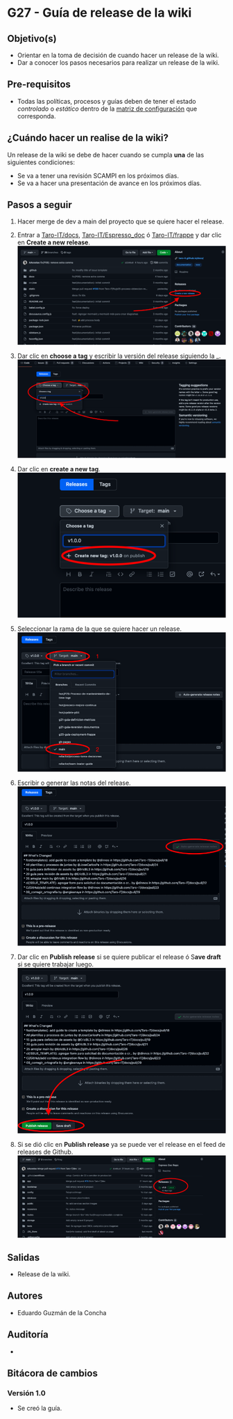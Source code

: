 # G27 - Guía de release de la wiki

## Objetivo(s)

- Orientar en la toma de decisión de cuando hacer un release de la wiki. 
- Dar a conocer los pasos necesarios para realizar un release de la wiki.

## Pre-requisitos

- Todas las políticas, procesos y guías deben de tener el estado _controlado_ o _estático_ dentro de la [matriz de configuración](https://docs.google.com/spreadsheets/d/13zfQpqBBmqAT_znf1N4ebV_jcLBpeh_gjq9eHpkdOhk/edit?usp=sharing "matriz de configuración") que corresponda. 

## ¿Cuándo hacer un realise de la wiki?
Un release de la wiki se debe de hacer cuando se cumpla **una** de las siguientes condiciones:
- Se va a tener una revisión SCAMPI en los próximos días.
- Se va a hacer una presentación de avance en los próximos días.

## Pasos a seguir

1. Hacer merge de dev a main del proyecto que se quiere hacer el release.

2. Entrar a [Taro-IT/docs](https://github.com/Taro-IT/docs "Taro-IT/docs"), [Taro-IT/Espresso_doc](https://github.com/Taro-IT/Espresso_doc "Taro-IT/Espresso_doc") ó [Taro-IT/frappe](https://github.com/Taro-IT/frappe "Taro-IT/frappe") y dar clic en **Create a new release**.
![image](../../static/img/guias/G27/g27-img-1.png)
3. Dar clic en **choose a tag** y escribir la versión del release siguiendo la _.
![image](../../static/img/guias/G27/g27-img-2.png)
4. Dar clic en **create a new tag**.
![image](../../static/img/guias/G27/g27-img-3.png)
5. Seleccionar la rama de la que se quiere hacer un release.
![image](../../static/img/guias/G27/g27-img-4.png)
6. Escribir o generar las notas del release.
![image](../../static/img/guias/G27/g27-img-5.png)
7. Dar clic en **Publish release** si se quiere publicar el release ó S**ave draft** si se quiere trabajar luego. 
![image](../../static/img/guias/G27/g27-img-6.png)
8. Si se dió clic en **Publish release** ya se puede ver el release en el feed de releases de Github. 
![image](../../static/img/guias/G27/g27-img-7.png)
## Salidas

- Release de la wiki.

## Autores

- Eduardo Guzmán de la Concha

## Auditoría
-
## Bitácora de cambios

### Versión 1.0
- Se creó la guía.